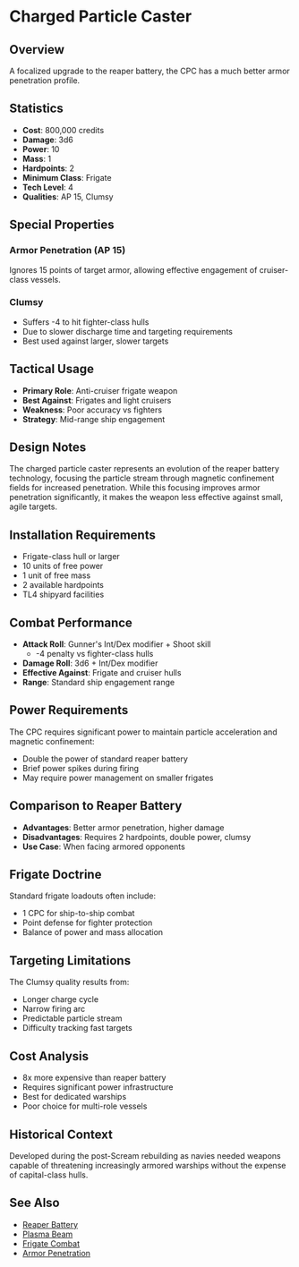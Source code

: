 # Charged Particle Caster

## Overview
A focalized upgrade to the reaper battery, the CPC has a much better armor penetration profile.

## Statistics
- **Cost**: 800,000 credits
- **Damage**: 3d6
- **Power**: 10
- **Mass**: 1
- **Hardpoints**: 2
- **Minimum Class**: Frigate
- **Tech Level**: 4
- **Qualities**: AP 15, Clumsy

## Special Properties

### Armor Penetration (AP 15)
Ignores 15 points of target armor, allowing effective engagement of cruiser-class vessels.

### Clumsy
- Suffers -4 to hit fighter-class hulls
- Due to slower discharge time and targeting requirements
- Best used against larger, slower targets

## Tactical Usage
- **Primary Role**: Anti-cruiser frigate weapon
- **Best Against**: Frigates and light cruisers
- **Weakness**: Poor accuracy vs fighters
- **Strategy**: Mid-range ship engagement

## Design Notes
The charged particle caster represents an evolution of the reaper battery technology, focusing the particle stream through magnetic confinement fields for increased penetration. While this focusing improves armor penetration significantly, it makes the weapon less effective against small, agile targets.

## Installation Requirements
- Frigate-class hull or larger
- 10 units of free power
- 1 unit of free mass
- 2 available hardpoints
- TL4 shipyard facilities

## Combat Performance
- **Attack Roll**: Gunner's Int/Dex modifier + Shoot skill
  - -4 penalty vs fighter-class hulls
- **Damage Roll**: 3d6 + Int/Dex modifier
- **Effective Against**: Frigate and cruiser hulls
- **Range**: Standard ship engagement range

## Power Requirements
The CPC requires significant power to maintain particle acceleration and magnetic confinement:
- Double the power of standard reaper battery
- Brief power spikes during firing
- May require power management on smaller frigates

## Comparison to Reaper Battery
- **Advantages**: Better armor penetration, higher damage
- **Disadvantages**: Requires 2 hardpoints, double power, clumsy
- **Use Case**: When facing armored opponents

## Frigate Doctrine
Standard frigate loadouts often include:
- 1 CPC for ship-to-ship combat
- Point defense for fighter protection
- Balance of power and mass allocation

## Targeting Limitations
The Clumsy quality results from:
- Longer charge cycle
- Narrow firing arc
- Predictable particle stream
- Difficulty tracking fast targets

## Cost Analysis
- 8x more expensive than reaper battery
- Requires significant power infrastructure
- Best for dedicated warships
- Poor choice for multi-role vessels

## Historical Context
Developed during the post-Scream rebuilding as navies needed weapons capable of threatening increasingly armored warships without the expense of capital-class hulls.

## See Also
- [Reaper Battery](reaper-battery.md)
- [Plasma Beam](plasma-beam.md)
- [Frigate Combat](../frigate-tactics.md)
- [Armor Penetration](../combat-mechanics.md#armor-penetration)